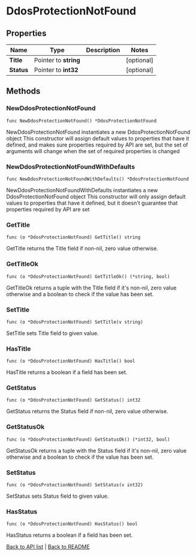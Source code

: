 # DdosProtectionNotFound

## Properties

Name | Type | Description | Notes
------------ | ------------- | ------------- | -------------
**Title** | Pointer to **string** |  | [optional] 
**Status** | Pointer to **int32** |  | [optional] 

## Methods

### NewDdosProtectionNotFound

`func NewDdosProtectionNotFound() *DdosProtectionNotFound`

NewDdosProtectionNotFound instantiates a new DdosProtectionNotFound object
This constructor will assign default values to properties that have it defined,
and makes sure properties required by API are set, but the set of arguments
will change when the set of required properties is changed

### NewDdosProtectionNotFoundWithDefaults

`func NewDdosProtectionNotFoundWithDefaults() *DdosProtectionNotFound`

NewDdosProtectionNotFoundWithDefaults instantiates a new DdosProtectionNotFound object
This constructor will only assign default values to properties that have it defined,
but it doesn't guarantee that properties required by API are set

### GetTitle

`func (o *DdosProtectionNotFound) GetTitle() string`

GetTitle returns the Title field if non-nil, zero value otherwise.

### GetTitleOk

`func (o *DdosProtectionNotFound) GetTitleOk() (*string, bool)`

GetTitleOk returns a tuple with the Title field if it's non-nil, zero value otherwise
and a boolean to check if the value has been set.

### SetTitle

`func (o *DdosProtectionNotFound) SetTitle(v string)`

SetTitle sets Title field to given value.

### HasTitle

`func (o *DdosProtectionNotFound) HasTitle() bool`

HasTitle returns a boolean if a field has been set.

### GetStatus

`func (o *DdosProtectionNotFound) GetStatus() int32`

GetStatus returns the Status field if non-nil, zero value otherwise.

### GetStatusOk

`func (o *DdosProtectionNotFound) GetStatusOk() (*int32, bool)`

GetStatusOk returns a tuple with the Status field if it's non-nil, zero value otherwise
and a boolean to check if the value has been set.

### SetStatus

`func (o *DdosProtectionNotFound) SetStatus(v int32)`

SetStatus sets Status field to given value.

### HasStatus

`func (o *DdosProtectionNotFound) HasStatus() bool`

HasStatus returns a boolean if a field has been set.


[Back to API list](../README.md#documentation-for-api-endpoints) | [Back to README](../README.md)

